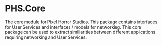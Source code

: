 # PHS.Core

The core module for Pixel Horror Studios. This package contains interfaces for User Services and interfaces / models for networking. This core package can be used to extract similiarities between different applications requiring networking and User Services.

